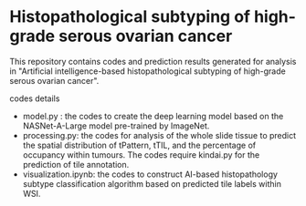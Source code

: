 # Histopathological subtyping of high-grade serous ovarian cancer

This repository contains codes and prediction results generated for analysis in "Artificial intelligence-based histopathological subtyping of high-grade serous ovarian cancer". 

codes details
- model.py : the codes to create the deep learning model based on the NASNet-A-Large model pre-trained by ImageNet.
- processing.py: the codes for analysis of the whole slide tissue to predict the spatial distribution of tPattern, tTIL, and the percentage of occupancy within tumours. The codes require kindai.py for the prediction of tile annotation.
- visualization.ipynb: the codes to construct AI-based histopathology subtype classification algorithm based on predicted tile labels within WSI.
